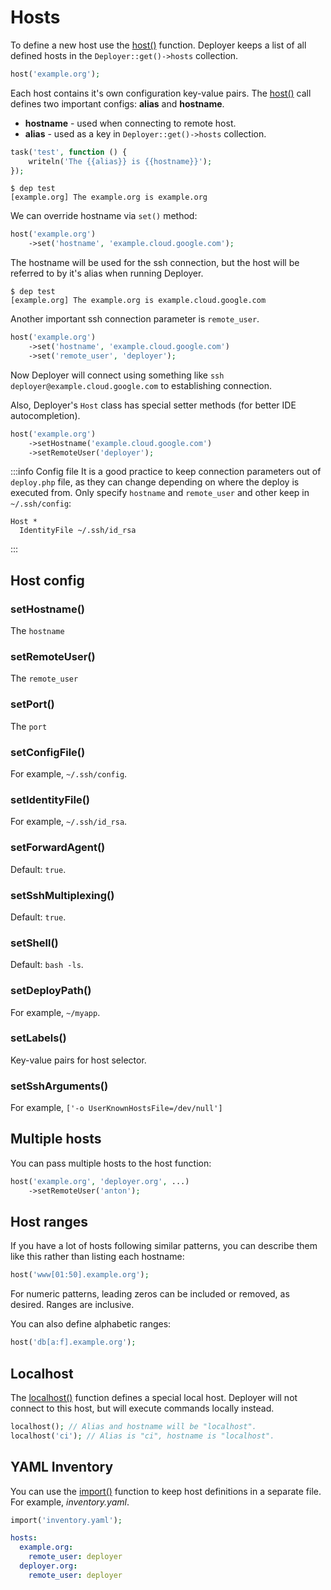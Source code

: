 # Hosts

To define a new host use the [host()](api.md#host) function. Deployer keeps a list of
all defined hosts in the `Deployer::get()->hosts` collection.

```php
host('example.org');
```

Each host contains it's own configuration key-value pairs. The [host()](api.md#host)
call defines two important configs: **alias** and **hostname**.

- **hostname** - used when connecting to remote host.
- **alias** - used as a key in `Deployer::get()->hosts` collection.

```php
task('test', function () {
    writeln('The {{alias}} is {{hostname}}');
});
```

```
$ dep test
[example.org] The example.org is example.org
```

We can override hostname via `set()` method:

```php
host('example.org')
    ->set('hostname', 'example.cloud.google.com');
```

The hostname will be used for the ssh connection, but the host will be referred to
by it's alias when running Deployer.

```
$ dep test
[example.org] The example.org is example.cloud.google.com
```

Another important ssh connection parameter is `remote_user`.

```php
host('example.org')
    ->set('hostname', 'example.cloud.google.com')
    ->set('remote_user', 'deployer');
```

Now Deployer will connect using something like
`ssh deployer@example.cloud.google.com` to establishing connection.

Also, Deployer's `Host` class has special setter methods (for better IDE
autocompletion).

```php
host('example.org')
    ->setHostname('example.cloud.google.com')
    ->setRemoteUser('deployer');
```

:::info Config file
It is a good practice to keep connection parameters out of `deploy.php` file, as
they can change depending on where the deploy is executed from. Only specify
`hostname` and `remote_user` and other keep in `~/.ssh/config`:

```
Host *
  IdentityFile ~/.ssh/id_rsa
```
:::

## Host config

### setHostname() 

The `hostname`

### setRemoteUser() 

The `remote_user`

### setPort() 

The `port`

### setConfigFile() 

For example, `~/.ssh/config`.

### setIdentityFile() 

For example, `~/.ssh/id_rsa`.

### setForwardAgent() 

Default: `true`.

### setSshMultiplexing() 

Default: `true`.

### setShell() 

Default: `bash -ls`.

### setDeployPath() 

For example, `~/myapp`.

### setLabels() 

Key-value pairs for host selector.

### setSshArguments() 

For example, `['-o UserKnownHostsFile=/dev/null']`


## Multiple hosts

You can pass multiple hosts to the host function:

```php
host('example.org', 'deployer.org', ...)
    ->setRemoteUser('anton');
```

## Host ranges

If you have a lot of hosts following similar patterns, you can describe them
like this rather than listing each hostname:

```php
host('www[01:50].example.org');
```

For numeric patterns, leading zeros can be included or removed, as desired.
Ranges are inclusive.

You can also define alphabetic ranges:

```php
host('db[a:f].example.org');
```

## Localhost

The [localhost()](api.md#localhost) function defines a special local host.
Deployer will not connect to this host, but will execute commands locally instead.

```php
localhost(); // Alias and hostname will be "localhost".
localhost('ci'); // Alias is "ci", hostname is "localhost".
```

## YAML Inventory

You can use the [import()](api.md#import) function to keep host definitions in a
separate file. For example, *inventory.yaml*.

```php title="deploy.php"
import('inventory.yaml');
```

```yaml title="inventory.yaml"
hosts:
  example.org:
    remote_user: deployer
  deployer.org:
    remote_user: deployer
```
